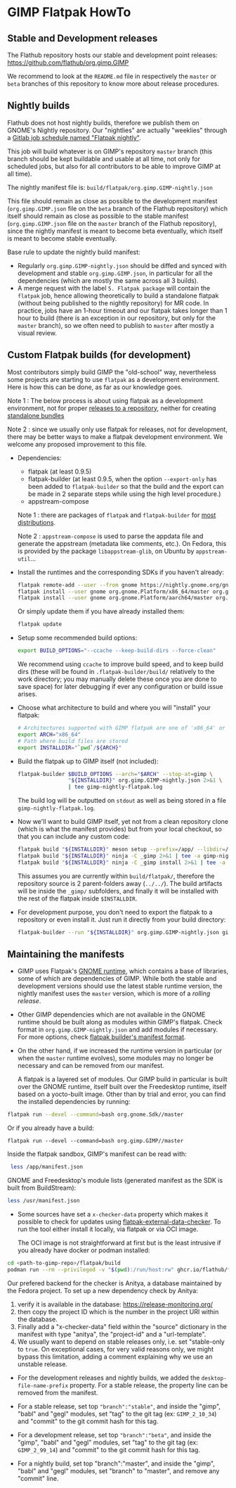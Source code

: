 # GIMP Flatpak HowTo

## Stable and Development releases

The Flathub repository hosts our stable and development point releases:
https://github.com/flathub/org.gimp.GIMP

We recommend to look at the `README.md` file in respectively the `master` or
`beta` branches of this repository to know more about release procedures.

## Nightly builds

Flathub does not host nightly builds, therefore we publish them on GNOME's
Nightly repository. Our "nightlies" are actually "weeklies" through a [Gitlab job
schedule named "Flatpak
nightly"](https://gitlab.gnome.org/GNOME/gimp/-/pipeline_schedules).

This job will build whatever is on GIMP's repository `master` branch (this
branch should be kept buildable and usable at all time, not only for scheduled
jobs, but also for all contributors to be able to improve GIMP at all time).

The nightly manifest file is: `build/flatpak/org.gimp.GIMP-nightly.json`

This file should remain as close as possible to the development manifest
(`org.gimp.GIMP.json` file on the `beta` branch of the Flathub repository) which
itself should remain as close as possible to the stable manifest
(`org.gimp.GIMP.json` file on the `master` branch of the Flathub repository),
since the nightly manifest is meant to become beta eventually, which itself is
meant to become stable eventually.

Base rule to update the nightly build manifest:

* Regularly `org.gimp.GIMP-nightly.json` should be diffed and synced with
  development and stable `org.gimp.GIMP.json`, in particular for all the
  dependencies (which are mostly the same across all 3 builds).
* A merge request with the label `5. Flatpak package` will contain the `flatpak`
  job, hence allowing theoretically to build a standalone flatpak (without being
  published to the nightly repository) for MR code. In practice, jobs have an
  1-hour timeout and our flatpak takes longer than 1 hour to build (there is an
  exception in our repository, but only for the `master` branch), so we often
  need to publish to `master` after mostly a visual review.

## Custom Flatpak builds (for development)

Most contributors simply build GIMP the "old-school" way, nevertheless some
projects are starting to use `flatpak` as a development environment. Here is how
this can be done, as far as our knowledge goes.

Note 1
: The below process is about using flatpak as a development environment, not for
  proper [releases to a
  repository](https://docs.flatpak.org/en/latest/flatpak-builder.html), neither
  for creating [standalone
  bundles](https://docs.flatpak.org/en/latest/single-file-bundles.html)

Note 2
: since we usually only use flatpak for releases, not for development, there may
  be better ways to make a flatpak development environment. We welcome any
  proposed improvement to this file.

* Dependencies:
  - flatpak (at least 0.9.5)
  - flatpak-builder (at least 0.9.5, when the option `--export-only` has been
    added to `flatpak-builder` so that the build and the export can be made in 2
    separate steps while using the high level procedure.)
  - appstream-compose

  Note 1
  : there are packages of `flatpak` and `flatpak-builder` for [most
  distributions](http://flatpak.org/getting.html).

  Note 2
  : `appstream-compose` is used to parse the appdata file and generate the
    appstream (metadata like comments, etc.).
    On Fedora, this is provided by the package `libappstream-glib`, on Ubuntu by
    `appstream-util`…

* Install the runtimes and the corresponding SDKs if you haven't already:

  ```sh
  flatpak remote-add --user --from gnome https://nightly.gnome.org/gnome-nightly.flatpakrepo
  flatpak install --user gnome org.gnome.Platform/x86_64/master org.gnome.Sdk/x86_64/master
  flatpak install --user gnome org.gnome.Platform/aarch64/master org.gnome.Sdk/aarch64/master
  ```

  Or simply update them if you have already installed them:

  ```sh
  flatpak update
  ```

* Setup some recommended build options:

  ```sh
  export BUILD_OPTIONS="--ccache --keep-build-dirs --force-clean"
  ```

  We recommend using `ccache` to improve build speed, and to keep build dirs
  (these will be found in `.flatpak-builder/build/` relatively to the work
  directory; you may manually delete these once you are done to save space) for
  later debugging if ever any configuration or build issue arises.

* Choose what architecture to build and where you will "install" your flatpak:

  ```sh
  # Architectures supported with GIMP flatpak are one of 'x86_64' or 'aarch64':
  export ARCH="x86_64"
  # Path where build files are stored
  export INSTALLDIR="`pwd`/${ARCH}"
  ```

* Build the flatpak up to GIMP itself (not included):

  ```sh
  flatpak-builder $BUILD_OPTIONS --arch="$ARCH" --stop-at=gimp \
                  "${INSTALLDIR}" org.gimp.GIMP-nightly.json 2>&1 \
                  | tee gimp-nightly-flatpak.log
  ```

  The build log will be outputted on `stdout` as well as being stored in a file
  `gimp-nightly-flatpak.log`.

* Now we'll want to build GIMP itself, yet not from a clean repository clone
  (which is what the manifest provides) but from your local checkout, so that
  you can include any custom code:

  ```sh
  flatpak build "${INSTALLDIR}" meson setup --prefix=/app/ --libdir=/app/lib/ _gimp ../../ 2>&1 | tee -a gimp-nightly-flatpak.log
  flatpak build "${INSTALLDIR}" ninja -C _gimp 2>&1 | tee -a gimp-nightly-flatpak.log
  flatpak build "${INSTALLDIR}" ninja -C _gimp install 2>&1 | tee -a gimp-nightly-flatpak.log
  ```

  This assumes you are currently within `build/flatpak/`, therefore the
  repository source is 2 parent-folders away (`../../`). The build artifacts
  will be inside the `_gimp/` subfolders, and finally it will be installed with
  the rest of the flatpak inside `$INSTALLDIR`.

* For development purpose, you don't need to export the flatpak to a repository
  or even install it. Just run it directly from your build directory:

  ```sh
  flatpak-builder --run "${INSTALLDIR}" org.gimp.GIMP-nightly.json gimp-X.XX
  ```

## Maintaining the manifests

* GIMP uses Flatpak's [GNOME runtime](http://flatpak.org/runtimes.html), which
  contains a base of libraries, some of which are dependencies of GIMP.
  While both the stable and development versions should use the latest stable
  runtime version, the nightly manifest uses the `master` version, which is more
  of a *rolling release*.

* Other GIMP dependencies which are not available in the GNOME runtime
  should be built along as modules within GIMP's flatpak.
  Check format in `org.gimp.GIMP-nightly.json` and add modules if
  necessary. For more options, check [flatpak builder's manifest
  format](http://flatpak.org/flatpak/flatpak-docs.html#flatpak-builder).

* On the other hand, if we increased the runtime version in particular (or when
  the `master` runtime evolves), some modules may no longer be necessary and can
  be removed from our manifest.

  A flatpak is a layered set of modules. Our GIMP build in particular is
  built over the GNOME runtime, itself built over the Freedesktop
  runtime, itself based on a yocto-built image.
  Other than by trial and error, you can find the installed dependencies
  by running:

```sh
flatpak run --devel --command=bash org.gnome.Sdk//master
```

Or if you already have a build:

```
flatpak run --devel --command=bash org.gimp.GIMP//master
```

Inside the flatpak sandbox, GIMP's manifest can be read with:

```sh
 less /app/manifest.json
```

GNOME and Freedesktop's module lists (generated manifest as the SDK is built
from BuildStream):

```sh
less /usr/manifest.json
```

* Some sources have set a `x-checker-data` property which makes it possible to
  check for updates using
  [flatpak-external-data-checker](https://github.com/flathub/flatpak-external-data-checker).
  To run the tool either install it locally, via flatpak or via OCI image.

  The OCI image is not straightforward at first but is the least intrusive
  if you already have docker or podman installed:

```sh
cd <path-to-gimp-repo>/flatpak/build
podman run --rm --privileged -v "$(pwd):/run/host:rw" ghcr.io/flathub/flatpak-external-data-checker:latest /run/host/org.gimp.GIMP-nightly.json
```

  Our prefered backend for the checker is Anitya, a database maintained
  by the Fedora project. To set up a new dependency check by Anitya:

  1. verify it is available in the database: https://release-monitoring.org/
  2. then copy the project ID which is the number in the project URI
     within the database.
  3. Finally add a "x-checker-data" field within the "source" dictionary
     in the manifest with type "anitya", the "project-id" and a
     "url-template".
  4. We usually want to depend on stable releases only, i.e. set
     "stable-only to `true`. On exceptional cases, for very valid
     reasons only, we might bypass this limitation, adding a comment
     explaining why we use an unstable release.

* For the development releases and nightly builds, we added the
  `desktop-file-name-prefix` property. For a stable release, the property line
  can be removed from the manifest.

* For a stable release, set top `"branch":"stable"`, and inside the
  "gimp", "babl" and "gegl" modules, set "tag" to the git tag (ex:
  `GIMP_2_10_34`) and "commit" to the git commit hash for this tag.

* For a development release, set top `"branch":"beta"`, and inside the
  "gimp", "babl" and "gegl" modules, set "tag" to the git tag (ex:
  `GIMP_2_99_14`) and "commit" to the git commit hash for this tag.

* For a nightly build, set top "branch":"master", and inside the
  "gimp", "babl" and "gegl" modules, set "branch" to "master", and
  remove any "commit" line.
